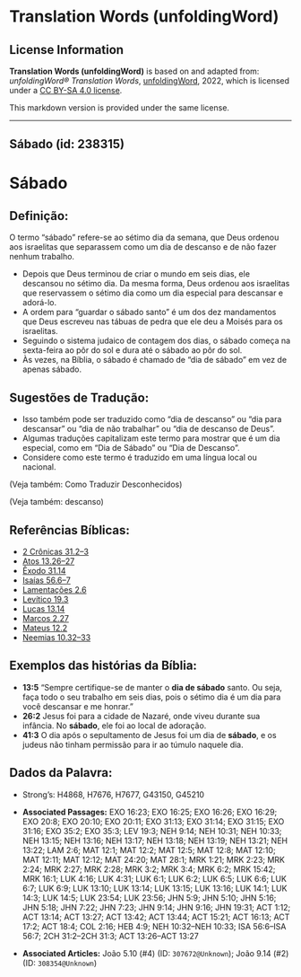 # Translation Words (unfoldingWord)

## License Information

**Translation Words (unfoldingWord)** is based on and adapted from: _unfoldingWord® Translation Words_, [unfoldingWord](https://unfoldingword.org/utw), 2022, which is licensed under a [CC BY-SA 4.0 license](https://creativecommons.org/licenses/by-sa/4.0/legalcode.en).

This markdown version is provided under the same license.



--------------------------------

## Sábado (id: 238315)

Sábado
======

Definição:
----------

O termo “sábado” refere\-se ao sétimo dia da semana, que Deus ordenou aos israelitas que separassem como um dia de descanso e de não fazer nenhum trabalho.

* Depois que Deus terminou de criar o mundo em seis dias, ele descansou no sétimo dia. Da mesma forma, Deus ordenou aos israelitas que reservassem o sétimo dia como um dia especial para descansar e adorá\-lo.
* A ordem para “guardar o sábado santo” é um dos dez mandamentos que Deus escreveu nas tábuas de pedra que ele deu a Moisés para os israelitas.
* Seguindo o sistema judaico de contagem dos dias, o sábado começa na sexta\-feira ao pôr do sol e dura até o sábado ao pôr do sol.
* Às vezes, na Bíblia, o sábado é chamado de “dia de sábado” em vez de apenas sábado.

Sugestões de Tradução:
----------------------

* Isso também pode ser traduzido como “dia de descanso” ou “dia para descansar” ou “dia de não trabalhar” ou “dia de descanso de Deus”.
* Algumas traduções capitalizam este termo para mostrar que é um dia especial, como em “Dia de Sábado” ou “Dia de Descanso”.
* Considere como este termo é traduzido em uma língua local ou nacional.

(Veja também: Como Traduzir Desconhecidos)

(Veja também: descanso)

Referências Bíblicas:
---------------------

* [2 Crônicas 31\.2–3](https://ref.ly/2Chr31:2-2Chr31:3)
* [Atos 13\.26–27](https://ref.ly/Acts13:26-Acts13:27)
* [Êxodo 31\.14](https://ref.ly/Exod31:14)
* [Isaías 56\.6–7](https://ref.ly/Isa56:6-Isa56:7)
* [Lamentações 2\.6](https://ref.ly/Lam2:6)
* [Levítico 19\.3](https://ref.ly/Lev19:3)
* [Lucas 13\.14](https://ref.ly/Luke13:14)
* [Marcos 2\.27](https://ref.ly/Mark2:27)
* [Mateus 12\.2](https://ref.ly/Matt12:2)
* [Neemias 10\.32–33](https://ref.ly/Neh10:32-Neh10:33)

Exemplos das histórias da Bíblia:
---------------------------------

* **13:5** “Sempre certifique\-se de manter o **dia de sábado** santo. Ou seja, faça todo o seu trabalho em seis dias, pois o sétimo dia é um dia para você descansar e me honrar.”
* **26:2** Jesus foi para a cidade de Nazaré, onde viveu durante sua infância. No **sábado**, ele foi ao local de adoração.
* **41:3** O dia após o sepultamento de Jesus foi um dia de **sábado**, e os judeus não tinham permissão para ir ao túmulo naquele dia.

Dados da Palavra:
-----------------

* Strong’s: H4868, H7676, H7677, G43150, G45210

* **Associated Passages:** EXO 16:23; EXO 16:25; EXO 16:26; EXO 16:29; EXO 20:8; EXO 20:10; EXO 20:11; EXO 31:13; EXO 31:14; EXO 31:15; EXO 31:16; EXO 35:2; EXO 35:3; LEV 19:3; NEH 9:14; NEH 10:31; NEH 10:33; NEH 13:15; NEH 13:16; NEH 13:17; NEH 13:18; NEH 13:19; NEH 13:21; NEH 13:22; LAM 2:6; MAT 12:1; MAT 12:2; MAT 12:5; MAT 12:8; MAT 12:10; MAT 12:11; MAT 12:12; MAT 24:20; MAT 28:1; MRK 1:21; MRK 2:23; MRK 2:24; MRK 2:27; MRK 2:28; MRK 3:2; MRK 3:4; MRK 6:2; MRK 15:42; MRK 16:1; LUK 4:16; LUK 4:31; LUK 6:1; LUK 6:2; LUK 6:5; LUK 6:6; LUK 6:7; LUK 6:9; LUK 13:10; LUK 13:14; LUK 13:15; LUK 13:16; LUK 14:1; LUK 14:3; LUK 14:5; LUK 23:54; LUK 23:56; JHN 5:9; JHN 5:10; JHN 5:16; JHN 5:18; JHN 7:22; JHN 7:23; JHN 9:14; JHN 9:16; JHN 19:31; ACT 1:12; ACT 13:14; ACT 13:27; ACT 13:42; ACT 13:44; ACT 15:21; ACT 16:13; ACT 17:2; ACT 18:4; COL 2:16; HEB 4:9; NEH 10:32–NEH 10:33; ISA 56:6–ISA 56:7; 2CH 31:2–2CH 31:3; ACT 13:26–ACT 13:27
* **Associated Articles:** João 5.10 (#4) (ID: `307672@Unknown`); João 9.14 (#2) (ID: `308354@Unknown`)

